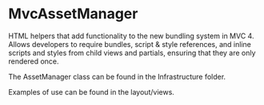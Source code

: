 MvcAssetManager
===============

HTML helpers that add functionality to the new bundling system in MVC 4.  Allows developers to require bundles, script &amp; style references, and inline scripts and styles from child views and partials, ensuring that they are only rendered once.

The AssetManager class can be found in the Infrastructure folder.

Examples of use can be found in the layout/views.
